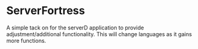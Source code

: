 # ServerFortress
A simple tack on for the serverD application to provide adjustment/additional functionality. This will change languages as it gains more functions.
